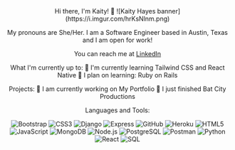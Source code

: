 <div align="center">
Hi there, I'm Kaity! 👋
![Kaity Hayes banner](https://i.imgur.com/hrKsNlnm.png)

My pronouns are She/Her. I am a Software Engineer based in Austin, Texas and I am open for work!

You can reach me at [LinkedIn](https://www.linkedin.com/in/kaityhayes/)
  

What I'm currently up to:
🌱 I'm currently learning Tailwind CSS and React Native
🌟 I plan on learning: Ruby on Rails
  
  
Projects:
🌿 I am currently working on My Portfolio
🦇 I just finished Bat City Productions
  
  
Languages and Tools:
<p align="center">
  <img src="https://img.icons8.com/color/50/000000/bootstrap.png" alt="Bootstrap" />
  <img src="https://img.icons8.com/color/50/000000/css3.png" alt="CSS3" />
  <img src="https://img.icons8.com/color/50/000000/django.png" alt="Django" />
  <img src="https://img.icons8.com/color/50/000000/express.png" alt="Express" />
  <img src="https://img.icons8.com/ios-filled/50/000000/github.png" alt="GitHub" />
  <img src="https://img.icons8.com/color/50/000000/heroku.png" alt="Heroku" />
  <img src="https://img.icons8.com/color/50/000000/html-5.png" alt="HTML5" />
  <img src="https://img.icons8.com/color/50/000000/javascript.png" alt="JavaScript" />
  <img src="https://img.icons8.com/color/50/000000/mongodb.png" alt="MongoDB" />
  <img src="https://img.icons8.com/color/50/000000/nodejs.png" alt="Node.js" />
  <img src="https://img.icons8.com/color/50/000000/postgresql.png" alt="PostgreSQL" />
  <img src="https://img.icons8.com/color/50/000000/postman-api.png" alt="Postman" />
  <img src="https://img.icons8.com/color/50/000000/python.png" alt="Python" />
  <img src="https://img.icons8.com/plasticine/50/000000/react.png" alt="React" />
  <img src="https://img.icons8.com/color/50/000000/sql.png" alt="SQL" />
</p>
</div>











<!--
**kaityhayes/kaityhayes** is a ✨ _special_ ✨ repository because its `README.md` (this file) appears on your GitHub profile.

Here are some ideas to get you started:

- 🔭 I’m currently working on ...
- 🌱 I’m currently learning ...
- 👯 I’m looking to collaborate on ...
- 🤔 I’m looking for help with ...
- 💬 Ask me about ...
- 📫 How to reach me: ...
- 😄 Pronouns: ...
- ⚡ Fun fact: ...
-->
